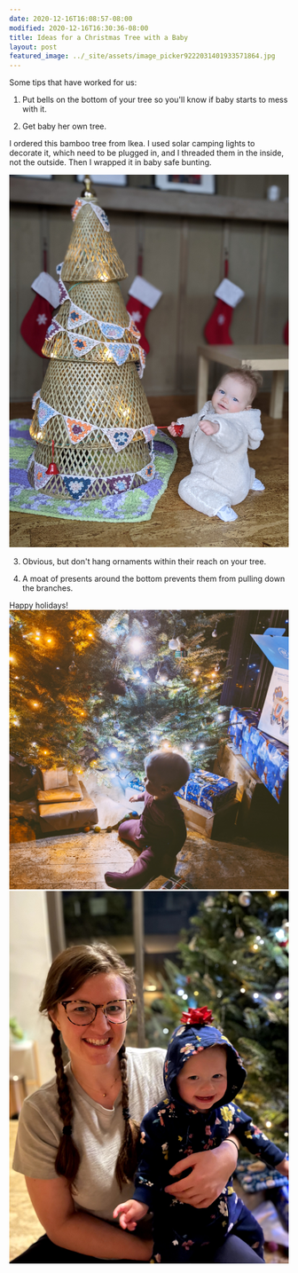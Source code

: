 ```yaml
---
date: 2020-12-16T16:08:57-08:00
modified: 2020-12-16T16:30:36-08:00
title: Ideas for a Christmas Tree with a Baby
layout: post
featured_image: ../_site/assets/image_picker9222031401933571864.jpg
---
```


Some tips that have worked for us:

1. Put bells on the bottom of your tree so you'll know if baby starts to mess with it.

2. Get baby her own tree.

I ordered this bamboo tree from Ikea. I used solar camping lights to decorate it, which need to be plugged in, and I threaded them in the inside, not the outside. Then I wrapped it in baby safe bunting.

![Image](../_site/assets/image_picker7190475688064464544.jpg)



3. Obvious, but don't hang ornaments within their reach on your tree.

4. A moat of presents around the bottom prevents them from pulling down the branches.


Happy holidays!
![Image](../_site/assets/image_picker9222031401933571864.jpg)
![Image](../_site/assets/image_picker1209549984066304256.jpg)